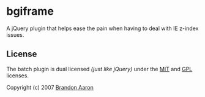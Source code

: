 # bgiframe

A jQuery plugin that helps ease the pain when having to deal with IE z-index issues.


## License

The batch plugin is dual licensed *(just like jQuery)* under the [MIT](http://www.opensource.org/licenses/mit-license.php) and [GPL](http://www.opensource.org/licenses/gpl-license.php) licenses.

Copyright (c) 2007 [Brandon Aaron](http://brandonaaron.net)